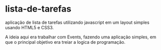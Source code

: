 # lista-de-tarefas
aplicação de lista de tarefas utilizando javascript em um layout simples usando HTML5 e CSS3.

A ideia aqui era trabalhar com Events, fazendo uma aplicação simples, em que o principal objetivo era treiar a logica de programação.
